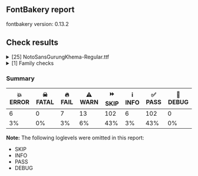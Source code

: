 ## FontBakery report

fontbakery version: 0.13.2







## Check results



<details><summary>[25] NotoSansGurungKhema-Regular.ttf</summary>
<div>
<details>
    <summary>💥 <b>ERROR</b> Check METADATA.pb includes production subsets. <a href="https://fontbakery.readthedocs.io/en/stable/fontbakery/checks/googlefonts.html#googlefonts-metadata-includes-production-subsets">googlefonts/metadata/includes_production_subsets</a></summary>
    <div>







* 💥 **ERROR** <p>HTTPSConnectionPool(host='fonts.google.com', port=443): Max retries exceeded with url: /metadata/fonts (Caused by ConnectTimeoutError(&lt;urllib3.connection.HTTPSConnection object at 0x7fa2a72e4940&gt;, 'Connection to fonts.google.com timed out. (connect timeout=None)'))</p>
 [code: error]



</div>
</details>

<details>
    <summary>💥 <b>ERROR</b> Check if the axes match between the font and the Google Fonts version. <a href="https://fontbakery.readthedocs.io/en/stable/fontbakery/checks/googlefonts.html#googlefonts-axes-match">googlefonts/axes_match</a></summary>
    <div>







* 💥 **ERROR** <p>HTTPSConnectionPool(host='fonts.google.com', port=443): Max retries exceeded with url: /metadata/fonts (Caused by ConnectTimeoutError(&lt;urllib3.connection.HTTPSConnection object at 0x7fa2a7145810&gt;, 'Connection to fonts.google.com timed out. (connect timeout=None)'))</p>
 [code: error]



</div>
</details>

<details>
    <summary>💥 <b>ERROR</b> Check font follows the Google Fonts CJK vertical metric schema <a href="https://fontbakery.readthedocs.io/en/stable/fontbakery/checks/googlefonts.html#googlefonts-cjk-vertical-metrics">googlefonts/cjk_vertical_metrics</a></summary>
    <div>







* 💥 **ERROR** <p>HTTPSConnectionPool(host='fonts.google.com', port=443): Max retries exceeded with url: /metadata/fonts (Caused by ConnectTimeoutError(&lt;urllib3.connection.HTTPSConnection object at 0x7fa2aa0498a0&gt;, 'Connection to fonts.google.com timed out. (connect timeout=None)'))</p>
 [code: error]



</div>
</details>

<details>
    <summary>💥 <b>ERROR</b> Check if the vertical metrics of a CJK family are similar to the same family hosted on Google Fonts. <a href="https://fontbakery.readthedocs.io/en/stable/fontbakery/checks/googlefonts.html#googlefonts-cjk-vertical-metrics-regressions">googlefonts/cjk_vertical_metrics_regressions</a></summary>
    <div>







* 💥 **ERROR** <p>HTTPSConnectionPool(host='fonts.google.com', port=443): Max retries exceeded with url: /metadata/fonts (Caused by ConnectTimeoutError(&lt;urllib3.connection.HTTPSConnection object at 0x7fa2a71479a0&gt;, 'Connection to fonts.google.com timed out. (connect timeout=None)'))</p>
 [code: error]



</div>
</details>

<details>
    <summary>💥 <b>ERROR</b> Check font follows the Google Fonts vertical metric schema <a href="https://fontbakery.readthedocs.io/en/stable/fontbakery/checks/googlefonts.html#googlefonts-vertical-metrics">googlefonts/vertical_metrics</a></summary>
    <div>







* 💥 **ERROR** <p>HTTPSConnectionPool(host='fonts.google.com', port=443): Max retries exceeded with url: /metadata/fonts (Caused by ConnectTimeoutError(&lt;urllib3.connection.HTTPSConnection object at 0x7fa2a6df8ca0&gt;, 'Connection to fonts.google.com timed out. (connect timeout=None)'))</p>
 [code: error]



</div>
</details>

<details>
    <summary>💥 <b>ERROR</b> Check if the vertical metrics of a family are similar to the same family hosted on Google Fonts. <a href="https://fontbakery.readthedocs.io/en/stable/fontbakery/checks/googlefonts.html#googlefonts-vertical-metrics-regressions">googlefonts/vertical_metrics_regressions</a></summary>
    <div>







* 💥 **ERROR** <p>HTTPSConnectionPool(host='fonts.google.com', port=443): Max retries exceeded with url: /metadata/fonts (Caused by ConnectTimeoutError(&lt;urllib3.connection.HTTPSConnection object at 0x7fa2a6df97b0&gt;, 'Connection to fonts.google.com timed out. (connect timeout=None)'))</p>
 [code: error]



</div>
</details>

<details>
    <summary>🔥 <b>FAIL</b> Checking Vertical Metric Linegaps. <a href="https://fontbakery.readthedocs.io/en/stable/fontbakery/checks/universal.html#linegaps">linegaps</a></summary>
    <div>







* 🔥 **FAIL** <p>OS/2 sTypoLineGap is not equal to 0.</p>
<p><em>Overridden</em>: This check was originally a WARN but was
overridden by the universal profile:
For Google Fonts, all messages from this check are considered FAILs.</p>
 [code: OS/2]



</div>
</details>

<details>
    <summary>🔥 <b>FAIL</b> Checking OS/2 Metrics match hhea Metrics. <a href="https://fontbakery.readthedocs.io/en/stable/fontbakery/checks/universal.html#os2-metrics-match-hhea">os2_metrics_match_hhea</a></summary>
    <div>







* 🔥 **FAIL** <p>OS/2 sTypoLineGap (204) and hhea lineGap (0) must be equal.</p>
 [code: lineGap]



</div>
</details>

<details>
    <summary>🔥 <b>FAIL</b> Space and non-breaking space have the same width? <a href="https://fontbakery.readthedocs.io/en/stable/fontbakery/checks/universal.html#whitespace-widths">whitespace_widths</a></summary>
    <div>







* 🔥 **FAIL** <p>Space and non-breaking space have differing width: The space glyph named space is 1024 font units wide, non-breaking space named (uni00A0) is 260 font units wide, and both should be positive and the same. GlyphsApp has &quot;Sidebearing arithmetic&quot; (<a href="https://glyphsapp.com/tutorials/spacing">https://glyphsapp.com/tutorials/spacing</a>) which allows you to set the non-breaking space width to always equal the space width.</p>
 [code: different-widths]



</div>
</details>

<details>
    <summary>🔥 <b>FAIL</b> Check family name for GF Guide compliance. <a href="https://fontbakery.readthedocs.io/en/stable/fontbakery/checks/googlefonts.html#googlefonts-family-name-compliance">googlefonts/family_name_compliance</a></summary>
    <div>







* 🔥 **FAIL** <p>&quot;NotoSansGurungKhema&quot; is a CamelCased name. To solve this, simply use spaces instead in the font name.</p>
 [code: camelcase]



</div>
</details>

<details>
    <summary>🔥 <b>FAIL</b> Copyright notices match canonical pattern in fonts <a href="https://fontbakery.readthedocs.io/en/stable/fontbakery/checks/googlefonts.html#googlefonts-font-copyright">googlefonts/font_copyright</a></summary>
    <div>







* 🔥 **FAIL** <p>Name Table entry: Copyright notices should match a pattern similar to:</p>
<p>&quot;Copyright 2020 The Familyname Project Authors (git url)&quot;</p>
<p>But instead we have got:</p>
<p>&quot;Copyright 2025 Adobe Systems Incorporated. All rights reserved.&quot;</p>
 [code: bad-notice-format]



</div>
</details>

<details>
    <summary>🔥 <b>FAIL</b> Check copyright namerecords match license file. <a href="https://fontbakery.readthedocs.io/en/stable/fontbakery/checks/googlefonts.html#googlefonts-name-license">googlefonts/name/license</a></summary>
    <div>







* 🔥 **FAIL** <p>Font lacks NameID 13 (LICENSE DESCRIPTION). A proper licensing entry must be set.</p>
 [code: missing]



</div>
</details>

<details>
    <summary>⚠️ <b>WARN</b> Check if uppercase glyphs are vertically centered. <a href="https://fontbakery.readthedocs.io/en/stable/fontbakery/checks/universal.html#caps-vertically-centered">caps_vertically_centered</a></summary>
    <div>







* ⚠️ **WARN** <p>Uppercase glyphs are not vertically centered in the em box.</p>
 [code: vertical-metrics-not-centered]



</div>
</details>

<details>
    <summary>⚠️ <b>WARN</b> Check if each glyph has the recommended amount of contours. <a href="https://fontbakery.readthedocs.io/en/stable/fontbakery/checks/universal.html#contour-count">contour_count</a></summary>
    <div>







* ⚠️ **WARN** <p>This check inspects the glyph outlines and detects the total number of contours in each of them. The expected values are infered from the typical ammounts of contours observed in a large collection of reference font families. The divergences listed below may simply indicate a significantly different design on some of your glyphs. On the other hand, some of these may flag actual bugs in the font such as glyphs mapped to an incorrect codepoint. Please consider reviewing the design and codepoint assignment of these to make sure they are correct.</p>
<p>The following glyphs do not have the recommended number of contours:</p>
<pre><code>- Glyph name: aogonek	Contours detected: 3	Expected: 2

- Glyph name: uogonek	Contours detected: 2	Expected: 1

- Glyph name: aogonek	Contours detected: 3	Expected: 2

- Glyph name: uogonek	Contours detected: 2	Expected: 1
</code></pre>
 [code: contour-count]



</div>
</details>

<details>
    <summary>⚠️ <b>WARN</b> Glyph names are all valid? <a href="https://fontbakery.readthedocs.io/en/stable/fontbakery/checks/universal.html#valid-glyphnames">valid_glyphnames</a></summary>
    <div>







* ⚠️ **WARN** <p>The following glyph names may be too long for some legacy systems which may expect a maximum 31-characters length limit:
consonantsignmedialha_gurungkhema, consonantsignmedialracomb_gurungkhema, consonantsignmedialva_gurungkhema and consonantsignmedialya_gurungkhema</p>
 [code: legacy-long-names]



</div>
</details>

<details>
    <summary>⚠️ <b>WARN</b> Validate size, and resolution of article images, and ensure article page has minimum length and includes visual assets. <a href="https://fontbakery.readthedocs.io/en/stable/fontbakery/checks/googlefonts.html#googlefonts-article-images">googlefonts/article/images</a></summary>
    <div>







* ⚠️ **WARN** <p>Family metadata at fonts/NotoSansGurungKhema/googlefonts/ttf does not have an article.</p>
 [code: lacks-article]



</div>
</details>

<details>
    <summary>⚠️ <b>WARN</b> Check for codepoints not covered by METADATA subsets. <a href="https://fontbakery.readthedocs.io/en/stable/fontbakery/checks/googlefonts.html#googlefonts-metadata-unreachable-subsetting">googlefonts/metadata/unreachable_subsetting</a></summary>
    <div>







* ⚠️ **WARN** <p>The following codepoints supported by the font are not covered by
any subsets defined in the font's metadata file, and will never
be served. You can solve this by either manually adding additional
subset declarations to METADATA.pb, or by editing the glyphset
definitions.</p>
<ul>
<li>U+02D8 BREVE: try adding one of: canadian-aboriginal, yi</li>
<li>U+02D9 DOT ABOVE: try adding one of: canadian-aboriginal, yi</li>
<li>U+02DB OGONEK: try adding one of: canadian-aboriginal, yi</li>
<li>U+0302 COMBINING CIRCUMFLEX ACCENT: try adding one of: coptic, tifinagh, math, cherokee</li>
<li>U+0306 COMBINING BREVE: try adding one of: old-permic, tifinagh</li>
<li>U+0307 COMBINING DOT ABOVE: try adding one of: old-permic, todhri, duployan, canadian-aboriginal, hebrew, malayalam, tai-le, tifinagh, math, coptic, syriac</li>
<li>U+030A COMBINING RING ABOVE: try adding one of: duployan, syriac</li>
<li>U+030B COMBINING DOUBLE ACUTE ACCENT: try adding one of: osage, cherokee</li>
<li>U+030C COMBINING CARON: try adding one of: tai-le, cherokee</li>
<li>U+0326 COMBINING COMMA BELOW: try adding math</li>
<li>U+0327 COMBINING CEDILLA: try adding math</li>
<li>U+0328 COMBINING OGONEK: not included in any glyphset definition</li>
</ul>
<p>Or you can add the above codepoints to one of the subsets supported by the font: <code>gurung-khema</code>, <code>latin</code>, <code>latin-ext</code></p>
 [code: unreachable-subsetting]



</div>
</details>

<details>
    <summary>⚠️ <b>WARN</b> Shapes languages in all GF glyphsets. <a href="https://fontbakery.readthedocs.io/en/stable/fontbakery/checks/googlefonts.html#googlefonts-glyphsets-shape-languages">googlefonts/glyphsets/shape_languages</a></summary>
    <div>







* ⚠️ **WARN** <p>GF_TransLatin_Arabic glyphset:</p>
<table>
<thead>
<tr>
<th align="left">WARN messages</th>
<th align="left">Languages</th>
</tr>
</thead>
<tbody>
<tr>
<td align="left">Auxiliary orthography codepoints:</td>
<td align="left"></td>
</tr>
<tr>
<td align="left">The following auxiliary characters are missing from the font: Ŀ</td>
<td align="left"></td>
</tr>
<tr>
<td align="left">The following auxiliary characters are missing from the font: ŀ</td>
<td align="left">ca_Latn (Catalan)</td>
</tr>
<tr>
<td align="left">Auxiliary orthography codepoints:</td>
<td align="left"></td>
</tr>
<tr>
<td align="left">The following auxiliary characters are missing from the font: ſ</td>
<td align="left">de_Latn (German) and fr_Latn (French)</td>
</tr>
<tr>
<td align="left">Auxiliary orthography codepoints:</td>
<td align="left"></td>
</tr>
<tr>
<td align="left">The following auxiliary characters are missing from the font: ʻ</td>
<td align="left">en_Latn (English)</td>
</tr>
<tr>
<td align="left">Auxiliary orthography codepoints:</td>
<td align="left"></td>
</tr>
<tr>
<td align="left">The following auxiliary characters are missing from the font: Ǥ</td>
<td align="left"></td>
</tr>
<tr>
<td align="left">The following auxiliary characters are missing from the font: Ŋ</td>
<td align="left"></td>
</tr>
<tr>
<td align="left">The following auxiliary characters are missing from the font: Ŧ</td>
<td align="left"></td>
</tr>
<tr>
<td align="left">The following auxiliary characters are missing from the font: Ʒ</td>
<td align="left"></td>
</tr>
<tr>
<td align="left">The following auxiliary characters are missing from the font: Ǯ</td>
<td align="left"></td>
</tr>
<tr>
<td align="left">The following auxiliary characters are missing from the font: ǥ</td>
<td align="left"></td>
</tr>
<tr>
<td align="left">The following auxiliary characters are missing from the font: ŋ</td>
<td align="left"></td>
</tr>
<tr>
<td align="left">The following auxiliary characters are missing from the font: ŧ</td>
<td align="left"></td>
</tr>
<tr>
<td align="left">The following auxiliary characters are missing from the font: ʒ</td>
<td align="left"></td>
</tr>
<tr>
<td align="left">The following auxiliary characters are missing from the font: ǯ</td>
<td align="left">fi_Latn (Finnish)</td>
</tr>
<tr>
<td align="left">Auxiliary orthography codepoints:</td>
<td align="left"></td>
</tr>
<tr>
<td align="left">The following auxiliary characters are missing from the font: Ŋ</td>
<td align="left"></td>
</tr>
<tr>
<td align="left">The following auxiliary characters are missing from the font: Ŧ</td>
<td align="left"></td>
</tr>
<tr>
<td align="left">The following auxiliary characters are missing from the font: ŋ</td>
<td align="left"></td>
</tr>
<tr>
<td align="left">The following auxiliary characters are missing from the font: ŧ</td>
<td align="left">nb_Latn (Norwegian Bokmål)</td>
</tr>
<tr>
<td align="left">Auxiliary orthography codepoints:</td>
<td align="left"></td>
</tr>
<tr>
<td align="left">The following auxiliary characters are missing from the font: Ĳ</td>
<td align="left"></td>
</tr>
<tr>
<td align="left">The following auxiliary characters are missing from the font: ĳ</td>
<td align="left">nl_Latn (Dutch)</td>
</tr>
</tbody>
</table>
 [code: warning-language-shaping]



</div>
</details>

<details>
    <summary>⚠️ <b>WARN</b> Ensure dotted circle glyph is present and can attach marks. <a href="https://fontbakery.readthedocs.io/en/stable/fontbakery/checks/universal.html#dotted-circle">dotted_circle</a></summary>
    <div>







* ⚠️ **WARN** <p>No dotted circle glyph present</p>
 [code: missing-dotted-circle]



</div>
</details>

<details>
    <summary>⚠️ <b>WARN</b> Ensure soft_dotted characters lose their dot when combined with marks that replace the dot. <a href="https://fontbakery.readthedocs.io/en/stable/fontbakery/checks/universal.html#soft-dotted">soft_dotted</a></summary>
    <div>







* ⚠️ **WARN** <p>The dot of soft dotted characters used in orthographies <em>must</em> disappear in the following strings: į̀ į́ į̂ į̃ į̄ į̌</p>
<p>The dot of soft dotted characters <em>should</em> disappear in other cases, for example: į̆ į̇ į̈ į̊ į̋ į̦̀ į̦́ į̦̂ į̦̃ į̦̄ į̦̆ į̦̇ į̦̈ į̦̊ į̦̋ į̦̌ į̧̀ į̧́ į̧̂ į̧̃</p>
 [code: soft-dotted]



</div>
</details>

<details>
    <summary>⚠️ <b>WARN</b> Do outlines contain any jaggy segments? <a href="https://fontbakery.readthedocs.io/en/stable/fontbakery/checks/universal.html#outline-jaggy-segments">outline_jaggy_segments</a></summary>
    <div>







* ⚠️ **WARN** <p>The following glyphs have jaggy segments:</p>
<pre><code>* W (U+0057): B&lt;&lt;473.5,553.5&gt;-&lt;463.0,596.0&gt;-&lt;461.0,609.0&gt;&gt;/B&lt;&lt;461.0,609.0&gt;-&lt;460.0,596.0&gt;-&lt;450.5,553.5&gt;&gt; = 13.144867617550734

* Wacute (U+1E82): B&lt;&lt;473.5,553.5&gt;-&lt;463.0,596.0&gt;-&lt;461.0,609.0&gt;&gt;/B&lt;&lt;461.0,609.0&gt;-&lt;460.0,596.0&gt;-&lt;450.5,553.5&gt;&gt; = 13.144867617550734

* Wcircumflex (U+0174): B&lt;&lt;473.5,553.5&gt;-&lt;463.0,596.0&gt;-&lt;461.0,609.0&gt;&gt;/B&lt;&lt;461.0,609.0&gt;-&lt;460.0,596.0&gt;-&lt;450.5,553.5&gt;&gt; = 13.144867617550734

* Wdieresis (U+1E84): B&lt;&lt;473.5,553.5&gt;-&lt;463.0,596.0&gt;-&lt;461.0,609.0&gt;&gt;/B&lt;&lt;461.0,609.0&gt;-&lt;460.0,596.0&gt;-&lt;450.5,553.5&gt;&gt; = 13.144867617550734

* Wgrave (U+1E80): B&lt;&lt;473.5,553.5&gt;-&lt;463.0,596.0&gt;-&lt;461.0,609.0&gt;&gt;/B&lt;&lt;461.0,609.0&gt;-&lt;460.0,596.0&gt;-&lt;450.5,553.5&gt;&gt; = 13.144867617550734

* ha_gurungkhema (U+1610A): B&lt;&lt;573.0,850.0&gt;-&lt;636.0,916.0&gt;-&lt;702.0,920.0&gt;&gt;/L&lt;&lt;702.0,920.0&gt;--&lt;354.0,920.0&gt;&gt; = 3.468229258917096

* ja_gurungkhema (U+16108): B&lt;&lt;483.0,762.0&gt;-&lt;483.0,627.0&gt;-&lt;365.0,606.0&gt;&gt;/B&lt;&lt;365.0,606.0&gt;-&lt;473.0,605.0&gt;-&lt;548.0,564.0&gt;&gt; = 10.621558555562682

* ja_gurungkhema (U+16108): L&lt;&lt;752.0,922.0&gt;--&lt;350.0,922.0&gt;&gt;/B&lt;&lt;350.0,922.0&gt;-&lt;483.0,901.0&gt;-&lt;483.0,762.0&gt;&gt; = 8.972626614896399

* jha_gurungkhema (U+16109): B&lt;&lt;483.0,762.0&gt;-&lt;483.0,627.0&gt;-&lt;365.0,606.0&gt;&gt;/B&lt;&lt;365.0,606.0&gt;-&lt;473.0,605.0&gt;-&lt;548.0,564.0&gt;&gt; = 10.621558555562682

* jha_gurungkhema (U+16109): L&lt;&lt;752.0,922.0&gt;--&lt;350.0,922.0&gt;&gt;/B&lt;&lt;350.0,922.0&gt;-&lt;483.0,901.0&gt;-&lt;483.0,762.0&gt;&gt; = 8.972626614896399

* nga_gurungkhema (U+16105): B&lt;&lt;680.0,356.0&gt;-&lt;616.0,420.0&gt;-&lt;561.0,432.0&gt;&gt;/B&lt;&lt;561.0,432.0&gt;-&lt;574.0,432.0&gt;-&lt;559.0,434.0&gt;&gt; = 12.308015817427924

* sa_gurungkhema (U+1611D): B&lt;&lt;281.0,825.0&gt;-&lt;305.0,895.0&gt;-&lt;420.0,922.0&gt;&gt;/L&lt;&lt;420.0,922.0&gt;--&lt;166.0,922.0&gt;&gt; = 13.212746878335233
</code></pre>
 [code: found-jaggy-segments]



</div>
</details>

<details>
    <summary>⚠️ <b>WARN</b> Do outlines contain any semi-vertical or semi-horizontal lines? <a href="https://fontbakery.readthedocs.io/en/stable/fontbakery/checks/universal.html#outline-semi-vertical">outline_semi_vertical</a></summary>
    <div>







* ⚠️ **WARN** <p>The following glyphs have semi-vertical/semi-horizontal lines:</p>
<pre><code>* ba_gurungkhema (U+16117): L&lt;&lt;868.0,922.0&gt;--&lt;524.0,920.0&gt;&gt;

* bha_gurungkhema (U+16118): L&lt;&lt;868.0,924.0&gt;--&lt;524.0,922.0&gt;&gt;

* cha_gurungkhema (U+16107): L&lt;&lt;840.0,152.0&gt;--&lt;842.0,922.0&gt;&gt;

* da_gurungkhema (U+16112): L&lt;&lt;913.0,115.0&gt;--&lt;915.0,920.0&gt;&gt;

* ddha_gurungkhema (U+1610E): L&lt;&lt;1042.0,922.0&gt;--&lt;1044.0,-2.0&gt;&gt;

* dha_gurungkhema (U+16113): L&lt;&lt;913.0,115.0&gt;--&lt;915.0,920.0&gt;&gt;

* nine_gurungkhema (U+16139): L&lt;&lt;240.0,1022.0&gt;--&lt;238.0,272.0&gt;&gt;

* nine_gurungkhema (U+16139): L&lt;&lt;506.0,283.0&gt;--&lt;504.0,590.0&gt;&gt;

* pha_gurungkhema (U+16116): L&lt;&lt;1120.0,920.0&gt;--&lt;1118.0,0.0&gt;&gt;

* va_gurungkhema (U+1610F): L&lt;&lt;1108.0,922.0&gt;--&lt;524.0,920.0&gt;&gt;
</code></pre>
 [code: found-semi-vertical]



</div>
</details>

<details>
    <summary>⚠️ <b>WARN</b> Are any segments inordinately short? <a href="https://fontbakery.readthedocs.io/en/stable/fontbakery/checks/universal.html#outline-short-segments">outline_short_segments</a></summary>
    <div>







* ⚠️ **WARN** <p>The following glyphs have segments which seem very short:</p>
<pre><code>* a_gurungkhema (U+16100) contains a short segment B&lt;&lt;840.0,573.0&gt;-&lt;842.0,545.0&gt;-&lt;843.0,521.5&gt;&gt;

* a_gurungkhema (U+16100) contains a short segment B&lt;&lt;843.0,521.5&gt;-&lt;844.0,498.0&gt;-&lt;844.0,479.0&gt;&gt;

* nga_gurungkhema (U+16105) contains a short segment B&lt;&lt;827.0,588.0&gt;-&lt;828.0,598.0&gt;-&lt;828.5,605.0&gt;&gt;

* nga_gurungkhema (U+16105) contains a short segment B&lt;&lt;828.5,605.0&gt;-&lt;829.0,612.0&gt;-&lt;829.0,616.0&gt;&gt;

* nga_gurungkhema (U+16105) contains a short segment B&lt;&lt;856.0,362.0&gt;-&lt;841.0,353.0&gt;-&lt;827.0,348.0&gt;&gt;

* ca_gurungkhema (U+16106) contains a short segment B&lt;&lt;631.0,455.0&gt;-&lt;627.0,443.0&gt;-&lt;622.0,427.0&gt;&gt;

* ca_gurungkhema (U+16106) contains a short segment B&lt;&lt;622.0,427.0&gt;-&lt;617.0,411.0&gt;-&lt;612.0,391.0&gt;&gt;

* cha_gurungkhema (U+16107) contains a short segment B&lt;&lt;429.5,436.5&gt;-&lt;456.0,422.0&gt;-&lt;481.0,408.0&gt;&gt;

* cha_gurungkhema (U+16107) contains a short segment B&lt;&lt;631.0,455.0&gt;-&lt;627.0,443.0&gt;-&lt;622.0,427.0&gt;&gt;

* cha_gurungkhema (U+16107) contains a short segment B&lt;&lt;622.0,427.0&gt;-&lt;617.0,411.0&gt;-&lt;612.0,391.0&gt;&gt;

* tta_gurungkhema (U+1610B) contains a short segment B&lt;&lt;791.0,412.0&gt;-&lt;816.0,412.0&gt;-&lt;829.0,408.0&gt;&gt;

* ttha_gurungkhema (U+1610C) contains a short segment B&lt;&lt;147.0,543.0&gt;-&lt;143.0,516.0&gt;-&lt;143.0,498.0&gt;&gt;

* ttha_gurungkhema (U+1610C) contains a short segment B&lt;&lt;748.0,408.0&gt;-&lt;764.0,412.0&gt;-&lt;791.0,412.0&gt;&gt;

* ttha_gurungkhema (U+1610C) contains a short segment B&lt;&lt;791.0,412.0&gt;-&lt;817.0,412.0&gt;-&lt;829.0,408.0&gt;&gt;

* ddha_gurungkhema (U+1610E) contains a short segment B&lt;&lt;600.0,252.0&gt;-&lt;587.0,252.0&gt;-&lt;567.5,250.5&gt;&gt;

* ddha_gurungkhema (U+1610E) contains a short segment B&lt;&lt;476.5,243.5&gt;-&lt;457.0,242.0&gt;-&lt;444.0,242.0&gt;&gt;

* da_gurungkhema (U+16112) contains a short segment B&lt;&lt;299.0,385.0&gt;-&lt;303.0,385.0&gt;-&lt;311.0,385.5&gt;&gt;

* da_gurungkhema (U+16112) contains a short segment B&lt;&lt;311.0,385.5&gt;-&lt;319.0,386.0&gt;-&lt;330.0,387.0&gt;&gt;

* dha_gurungkhema (U+16113) contains a short segment B&lt;&lt;299.0,385.0&gt;-&lt;303.0,385.0&gt;-&lt;311.0,385.5&gt;&gt;

* dha_gurungkhema (U+16113) contains a short segment B&lt;&lt;311.0,385.5&gt;-&lt;319.0,386.0&gt;-&lt;330.0,387.0&gt;&gt;

* dha_gurungkhema (U+16113) contains a short segment B&lt;&lt;330.0,387.0&gt;-&lt;353.0,389.0&gt;-&lt;377.0,387.0&gt;&gt;

* pa_gurungkhema (U+16115) contains a short segment B&lt;&lt;785.5,362.0&gt;-&lt;786.0,369.0&gt;-&lt;786.0,370.0&gt;&gt;

* pha_gurungkhema (U+16116) contains a short segment B&lt;&lt;787.5,362.0&gt;-&lt;788.0,369.0&gt;-&lt;788.0,370.0&gt;&gt;

* ra_gurungkhema (U+1611B) contains a short segment B&lt;&lt;504.0,459.0&gt;-&lt;497.0,460.0&gt;-&lt;481.0,460.0&gt;&gt;

* consonantsignmedialya_gurungkhema (U+1612A) contains a short segment L&lt;&lt;0.0,1020.0&gt;--&lt;4.0,1026.0&gt;&gt;

* consonantsignmedialva_gurungkhema (U+1612B) contains a short segment L&lt;&lt;-2.0,1020.0&gt;--&lt;2.0,1026.0&gt;&gt;

* two_gurungkhema (U+16132) contains a short segment B&lt;&lt;102.0,541.0&gt;-&lt;102.0,549.0&gt;-&lt;102.5,561.0&gt;&gt;

* three_gurungkhema (U+16133) contains a short segment B&lt;&lt;710.5,561.0&gt;-&lt;711.0,549.0&gt;-&lt;711.0,541.0&gt;&gt;

* M (U+004D) contains a short segment L&lt;&lt;177.0,626.0&gt;--&lt;173.0,626.0&gt;&gt;

* M (U+004D) contains a short segment L&lt;&lt;450.0,129.0&gt;--&lt;454.0,129.0&gt;&gt;

* N (U+004E) contains a short segment L&lt;&lt;176.0,593.0&gt;--&lt;172.0,593.0&gt;&gt;

* N (U+004E) contains a short segment L&lt;&lt;582.0,123.0&gt;--&lt;586.0,123.0&gt;&gt;

* Nacute (U+0143) contains a short segment L&lt;&lt;176.0,593.0&gt;--&lt;172.0,593.0&gt;&gt;

* Nacute (U+0143) contains a short segment L&lt;&lt;582.0,123.0&gt;--&lt;586.0,123.0&gt;&gt;

* Ncaron (U+0147) contains a short segment L&lt;&lt;176.0,593.0&gt;--&lt;172.0,593.0&gt;&gt;

* Ncaron (U+0147) contains a short segment L&lt;&lt;582.0,123.0&gt;--&lt;586.0,123.0&gt;&gt;

* uni0145 (U+0145) contains a short segment L&lt;&lt;176.0,593.0&gt;--&lt;172.0,593.0&gt;&gt;

* uni0145 (U+0145) contains a short segment L&lt;&lt;582.0,123.0&gt;--&lt;586.0,123.0&gt;&gt;

* Ntilde (U+00D1) contains a short segment L&lt;&lt;176.0,593.0&gt;--&lt;172.0,593.0&gt;&gt;

* Ntilde (U+00D1) contains a short segment L&lt;&lt;582.0,123.0&gt;--&lt;586.0,123.0&gt;&gt;

* Q (U+0051) contains a short segment B&lt;&lt;416.0,-9.0&gt;-&lt;410.0,-9.0&gt;-&lt;403.5,-9.5&gt;&gt;

* Q (U+0051) contains a short segment B&lt;&lt;403.5,-9.5&gt;-&lt;397.0,-10.0&gt;-&lt;391.0,-10.0&gt;&gt;

* Uogonek (U+0172) contains a short segment B&lt;&lt;539.5,-158.5&gt;-&lt;551.0,-156.0&gt;-&lt;559.0,-155.0&gt;&gt;

* a (U+0061) contains a short segment L&lt;&lt;399.0,76.0&gt;--&lt;395.0,76.0&gt;&gt;

* aacute (U+00E1) contains a short segment L&lt;&lt;399.0,76.0&gt;--&lt;395.0,76.0&gt;&gt;

* abreve (U+0103) contains a short segment L&lt;&lt;399.0,76.0&gt;--&lt;395.0,76.0&gt;&gt;

* acircumflex (U+00E2) contains a short segment L&lt;&lt;399.0,76.0&gt;--&lt;395.0,76.0&gt;&gt;

* adieresis (U+00E4) contains a short segment L&lt;&lt;399.0,76.0&gt;--&lt;395.0,76.0&gt;&gt;

* agrave (U+00E0) contains a short segment L&lt;&lt;399.0,76.0&gt;--&lt;395.0,76.0&gt;&gt;

* amacron (U+0101) contains a short segment L&lt;&lt;399.0,76.0&gt;--&lt;395.0,76.0&gt;&gt;

* aogonek (U+0105) contains a short segment L&lt;&lt;399.0,76.0&gt;--&lt;395.0,76.0&gt;&gt;

* aring (U+00E5) contains a short segment L&lt;&lt;399.0,76.0&gt;--&lt;395.0,76.0&gt;&gt;

* at (U+0040) contains a short segment B&lt;&lt;613.0,293.0&gt;-&lt;612.0,275.0&gt;-&lt;612.0,267.5&gt;&gt;

* at (U+0040) contains a short segment B&lt;&lt;612.0,267.5&gt;-&lt;612.0,260.0&gt;-&lt;612.0,257.0&gt;&gt;

* atilde (U+00E3) contains a short segment L&lt;&lt;399.0,76.0&gt;--&lt;395.0,76.0&gt;&gt;

* d (U+0064) contains a short segment L&lt;&lt;446.0,72.0&gt;--&lt;442.0,72.0&gt;&gt;

* dcaron (U+010F) contains a short segment L&lt;&lt;446.0,72.0&gt;--&lt;442.0,72.0&gt;&gt;

* dcroat (U+0111) contains a short segment L&lt;&lt;445.0,72.0&gt;--&lt;441.0,72.0&gt;&gt;

* Euro (U+20AC) contains a short segment B&lt;&lt;184.0,390.0&gt;-&lt;183.0,380.0&gt;-&lt;183.0,371.0&gt;&gt;

* Euro (U+20AC) contains a short segment B&lt;&lt;183.0,371.0&gt;-&lt;183.0,362.0&gt;-&lt;183.0,352.0&gt;&gt;

* Euro (U+20AC) contains a short segment B&lt;&lt;183.0,352.0&gt;-&lt;183.0,343.0&gt;-&lt;183.0,332.5&gt;&gt;

* Euro (U+20AC) contains a short segment B&lt;&lt;183.0,332.5&gt;-&lt;183.0,322.0&gt;-&lt;184.0,311.0&gt;&gt;

* Euro (U+20AC) contains a short segment B&lt;&lt;95.0,311.0&gt;-&lt;94.0,323.0&gt;-&lt;94.0,331.0&gt;&gt;

* Euro (U+20AC) contains a short segment B&lt;&lt;94.0,331.0&gt;-&lt;94.0,339.0&gt;-&lt;94.0,352.0&gt;&gt;

* Euro (U+20AC) contains a short segment B&lt;&lt;94.0,352.0&gt;-&lt;94.0,363.0&gt;-&lt;94.5,373.5&gt;&gt;

* Euro (U+20AC) contains a short segment B&lt;&lt;94.5,373.5&gt;-&lt;95.0,384.0&gt;-&lt;95.0,390.0&gt;&gt;

* m (U+006D) contains a short segment L&lt;&lt;169.0,463.0&gt;--&lt;174.0,463.0&gt;&gt;

* n (U+006E) contains a short segment L&lt;&lt;169.0,463.0&gt;--&lt;174.0,463.0&gt;&gt;

* nacute (U+0144) contains a short segment L&lt;&lt;169.0,463.0&gt;--&lt;174.0,463.0&gt;&gt;

* ncaron (U+0148) contains a short segment L&lt;&lt;169.0,463.0&gt;--&lt;174.0,463.0&gt;&gt;

* uni0146 (U+0146) contains a short segment L&lt;&lt;169.0,463.0&gt;--&lt;174.0,463.0&gt;&gt;

* ntilde (U+00F1) contains a short segment L&lt;&lt;169.0,463.0&gt;--&lt;174.0,463.0&gt;&gt;

* p (U+0070) contains a short segment L&lt;&lt;169.0,463.0&gt;--&lt;173.0,463.0&gt;&gt;

* r (U+0072) contains a short segment L&lt;&lt;167.0,438.0&gt;--&lt;171.0,438.0&gt;&gt;

* racute (U+0155) contains a short segment L&lt;&lt;167.0,438.0&gt;--&lt;171.0,438.0&gt;&gt;

* rcaron (U+0159) contains a short segment L&lt;&lt;167.0,438.0&gt;--&lt;171.0,438.0&gt;&gt;

* trademark (U+2122) contains a short segment L&lt;&lt;386.0,633.0&gt;--&lt;382.0,633.0&gt;&gt;

* two (U+0032) contains a short segment L&lt;&lt;159.0,84.0&gt;--&lt;159.0,80.0&gt;&gt;

* u (U+0075) contains a short segment L&lt;&lt;448.0,71.0&gt;--&lt;444.0,71.0&gt;&gt;

* uacute (U+00FA) contains a short segment L&lt;&lt;448.0,71.0&gt;--&lt;444.0,71.0&gt;&gt;

* ucircumflex (U+00FB) contains a short segment L&lt;&lt;448.0,71.0&gt;--&lt;444.0,71.0&gt;&gt;

* udieresis (U+00FC) contains a short segment L&lt;&lt;448.0,71.0&gt;--&lt;444.0,71.0&gt;&gt;

* ugrave (U+00F9) contains a short segment L&lt;&lt;448.0,71.0&gt;--&lt;444.0,71.0&gt;&gt;

* uhungarumlaut (U+0171) contains a short segment L&lt;&lt;448.0,71.0&gt;--&lt;444.0,71.0&gt;&gt;

* umacron (U+016B) contains a short segment L&lt;&lt;448.0,71.0&gt;--&lt;444.0,71.0&gt;&gt;

* uogonek (U+0173) contains a short segment L&lt;&lt;448.0,71.0&gt;--&lt;444.0,71.0&gt;&gt;

* uring (U+016F) contains a short segment L&lt;&lt;448.0,71.0&gt;--&lt;444.0,71.0&gt;&gt;
</code></pre>
 [code: found-short-segments]



</div>
</details>

<details>
    <summary>⚠️ <b>WARN</b> Ensure fonts have ScriptLangTags declared on the 'meta' table. <a href="https://fontbakery.readthedocs.io/en/stable/fontbakery/checks/googlefonts.html#googlefonts-meta-script-lang-tags">googlefonts/meta/script_lang_tags</a></summary>
    <div>







* ⚠️ **WARN** <p>This font file does not have a 'meta' table.</p>
 [code: lacks-meta-table]



</div>
</details>

<details>
    <summary>⚠️ <b>WARN</b> Checking OS/2 achVendID. <a href="https://fontbakery.readthedocs.io/en/stable/fontbakery/checks/googlefonts.html#googlefonts-vendor-id">googlefonts/vendor_id</a></summary>
    <div>







* ⚠️ **WARN** <p>OS/2 VendorID value '????' is not yet recognized. If you registered it recently, then it's safe to ignore this warning message. Otherwise, you should set it to your own unique 4 character code, and register it with Microsoft at <a href="https://www.microsoft.com/typography/links/vendorlist.aspx">https://www.microsoft.com/typography/links/vendorlist.aspx</a></p>
 [code: unknown]



</div>
</details>
</div>
</details>

<details><summary>[1] Family checks</summary>
<div>
<details>
    <summary>🔥 <b>FAIL</b> OS/2.fsSelection bit 7 (USE_TYPO_METRICS) is set in all fonts. <a href="https://fontbakery.readthedocs.io/en/stable/fontbakery/checks/googlefonts.html#googlefonts-use-typo-metrics">googlefonts/use_typo_metrics</a></summary>
    <div>







* 🔥 **FAIL** <p>OS/2.fsSelection bit 7 (USE_TYPO_METRICS) wasNOT set in the following fonts: ['fonts/NotoSansGurungKhema/googlefonts/ttf/NotoSansGurungKhema-Regular.ttf'].</p>
 [code: missing-os2-fsselection-bit7]



</div>
</details>
</div>
</details>




### Summary

| 💥 ERROR | ☠ FATAL | 🔥 FAIL | ⚠️ WARN | ⏩ SKIP | ℹ️ INFO | ✅ PASS | 🔎 DEBUG | 
| ---|---|---|---|---|---|---|---|
| 6 | 0 | 7 | 13 | 102 | 6 | 102 | 0 | 
| 3% | 0% | 3% | 6% | 43% | 3% | 43% | 0% | 



**Note:** The following loglevels were omitted in this report:


* SKIP
* INFO
* PASS
* DEBUG
